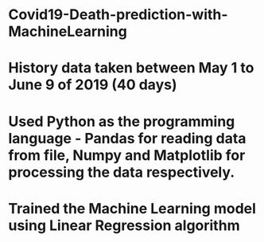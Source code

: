 # Covid19-Death-prediction-with-MachineLearning
# History data taken between May 1 to June 9 of 2019 (40 days)
# Used Python as the programming language - Pandas for reading data from file, Numpy and Matplotlib for processing the data respectively.
# Trained the Machine Learning model using Linear Regression algorithm
